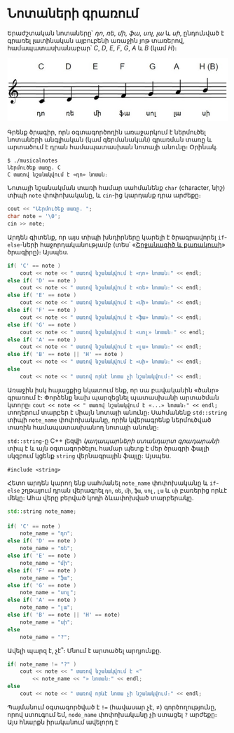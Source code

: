 # Նոտաների գրառում

Երաժշտական նոտաները՝ _դո_, _ռե_, _մի_, _ֆա_, _սոլ_, _լա_ և _սի_, ընդունված է գրառել լատինական այբուբենի առաջին յոթ տառերով, համապատասխանաբար՝ _C_, _D_, _E_, _F_, _G_, _A_ և _B_ (կամ _H_)։

![Նոտաների նշանակումը](./images/noteswithnames.jpg)

Գրենք ծրագիր, որն օգտագործողին առաջարկում է ներմուծել նոտաների անգլիական (կամ գերմանական) գրառման տառը և արտածում է դրան համապատասխան նոտայի անունը։ Օրինակ.

```
$ ./musicalnotes
Ներմուծեք տառը. C
C տառով նշանակվում է «դո» նոտան։
```

Նոտայի նշանակման տառի համար սահմանենք `char` (character, նիշ) տիպի `note` փոփոխականը, և `cin`-ից կարդանք դրա արժեքը։

```C++
cout << "Ներմուծեք տառը. ";
char note = '\0';
cin >> note;
```

Արդեն գիտենք, որ այս տիպի խնդիրները կարելի է ծրագրավորել `if`-`else`-ների հաջորդականությամբ (տես՝ «[Շրջանագիծ և քառակուսի](circleandsquar.md)» ծրագիրը)։ Այսպես.

```C++
if( 'C' == note )
    cout << note << " տառով նշանակվում է «դո» նոտան։" << endl;
else if( 'D' == note )
    cout << note << " տառով նշանակվում է «ռե» նոտան։" << endl;
else if( 'E' == note )
    cout << note << " տառով նշանակվում է «մի» նոտան։" << endl;
else if( 'F' == note )
    cout << note << " տառով նշանակվում է «ֆա» նոտան։" << endl;
else if( 'G' == note )
    cout << note << " տառով նշանակվում է «սոլ» նոտան։" << endl;
else if( 'A' == note )
    cout << note << " տառով նշանակվում է «լա» նոտան։" << endl;
else if( 'B' == note || 'H' == note )
    cout << note << " տառով նշանակվում է «սի» նոտան։" << endl;
else
    cout << note << " տառով որևէ նոտա չի նշանակվում։" << endl;
```

Առաջին իսկ հայացքից նկատում ենք, որ սա բավականին «ծանր» գրառում է։ Փորձենք նախ պարզեցնել պատասխանի արտածման կտորը։ `cout << note << " տառով նշանակվում է «...» նոտան։" << endl;` տողերում տարբեր է միայն նոտայի անունը։ Սահմանենք `std::string` տիպի `note_name` փոփոխականը, որին կվերագրենք ներմուծված տառին համապատասխանող նոտայի անունը։

`std::string`-ը C++ լեզվի _կաղապարների ստանդարտ գրադարանի_ տիպ է և այն օգտագործելու համար պետք է մեր ծրագրի ֆայլի սկզբում կցենք `string` վերնագրային ֆայլը։ Այսպես.

`#include <string>`

Հետո արդեն կարող ենք սահմանել `note_name` փոփոխականը և `if`-`else` շղթայում դրան վերագրել `դո`, `ռե`, `մի`, `ֆա`, `սոլ`, `լա` և `սի` բառերից որևէ մեկը։ Ահա վերը բերված կոդի ձևափոխված տարբերակը.

```C++
std::string note_name;

if( 'C' == note )
    note_name = "դո";
else if( 'D' == note )
    note_name = "ռե";
else if( 'E' == note )
    note_name = "մի";
else if( 'F' == note )
    note_name = "ֆա";
else if( 'G' == note )
    note_name = "սոլ";
else if( 'A' == note )
    note_name = "լա";
else if( 'B' == note || 'H' == note)
    note_name = "սի";
else
    note_name = "?";
```

Ավելի պարզ է, չէ՞։ Մնում է արտածել արդյունքը.

```C++
if( note_name != "?" )
    cout << note << " տառով նշանակվում է «"
        << note_name << "» նոտան։" << endl;
else
    cout << note << " տառով որևէ նոտա չի նշանակվում։" << endl;
```

Պայմանում օգտագործված է `!=` (հավասար չէ, ≠) գործողությունը, որով ստուգում եմ, `node_name` փոփոխականը չի ստացել `?` արժեքը։ Այս հնարքն իրականում ավելորդ է
